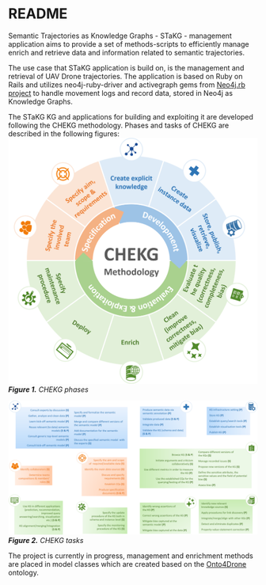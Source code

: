 # README
Semantic Trajectories as Knowledge Graphs - STaKG - management application aims to provide a set of methods-scripts to efficiently manage enrich and retrieve data and information related to semantic trajectories. 

The use case that STaKG application is build on, is the management and retrieval of UAV Drone trajectories.
The application is based on Ruby on Rails and utilizes neo4j-ruby-driver and activegraph gems from [Neo4j.rb project](http://neo4jrb.io/) to handle movement logs and record data, stored in Neo4j as Knowledge Graphs.

The  STaKG KG and applications for building and exploiting it are developed following the CHEKG methodology. Phases and tasks of CHEKG are described in the following figures:
![CKEKG phases](assets/CKEKG_phases.png)
*<b>Figure 1.</b> CHEKG phases*

![CHEKG tasks](assets/CHEKG_tasks.png)
*<b>Figure 2.</b> CHEKG tasks*

The project is currently in progress, management and enrichment methods are placed in model classes which are created based on the [Onto4Drone](https://anonymous.4open.science/r/onto4drone-D556) ontology.
